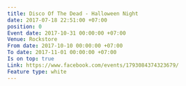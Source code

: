 ```yaml
---
title: Disco Of The Dead - Halloween Night
date: 2017-07-18 22:51:00 +07:00
position: 0
Event date: 2017-10-31 00:00:00 +07:00
Venue: Rockstore
From date: 2017-10-10 00:00:00 +07:00
To date: 2017-11-01 00:00:00 +07:00
Is on top: true
Link: https://www.facebook.com/events/1793084374323679/
Feature type: white
---
```


